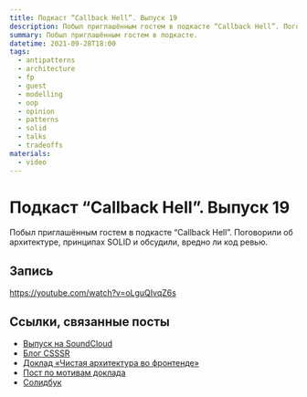 ```yaml
---
title: Подкаст “Callback Hell”. Выпуск 19
description: Побыл приглашённым гостем в подкасте “Callback Hell”. Поговорили об архитектуре, принципах SOLID и обсудили, вредно ли код ревью.
summary: Побыл приглашённым гостем в подкасте.
datetime: 2021-09-28T18:00
tags:
  - antipatterns
  - architecture
  - fp
  - guest
  - modelling
  - oop
  - opinion
  - patterns
  - solid
  - talks
  - tradeoffs
materials:
  - video
---
```


# Подкаст “Callback Hell”. Выпуск 19

Побыл приглашённым гостем в подкасте “Callback Hell”. Поговорили об архитектуре, принципах SOLID и обсудили, вредно ли код ревью.

## Запись

<YouTube caption="Запись выпуска на YouTube" src="https://www.youtube.com/embed/oLguQIvqZ6s">https://youtube.com/watch?v=oLguQIvqZ6s</YouTube>

## Ссылки, связанные посты

- [Выпуск на SoundCloud](https://soundcloud.com/csssr/v-gostyakh-sasha-bespoyasov-chistaya-arkhitektura-solid-vredno-li-kod-revyu)
- [Блог CSSSR](https://blog.csssr.com/ru/)
- [Доклад «Чистая архитектура во фронтенде»](/talks/clean-architecture-on-frontend)
- [Пост по мотивам доклада](/blog/clean-architecture-on-frontend)
- [Солидбук](http://solidbook.vercel.app/)
